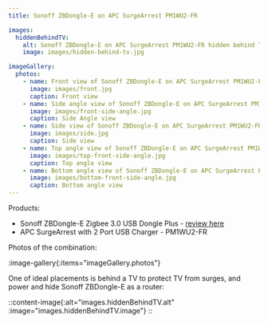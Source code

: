 ```yaml
---
title: Sonoff ZBDongle-E on APC SurgeArrest PM1WU2-FR

images:
  hiddenBehindTV:
    alt: Sonoff ZBDongle-E on APC SurgeArrest PM1WU2-FR hidden behind TV
    image: images/hidden-behind-tv.jpg

imageGallery:
  photos:
    - name: Front view of Sonoff ZBDongle-E on APC SurgeArrest PM1WU2-FR combination
      image: images/front.jpg
      caption: Front view
    - name: Side angle view of Sonoff ZBDongle-E on APC SurgeArrest PM1WU2-FR combination
      image: images/front-side-angle.jpg
      caption: Side Angle view
    - name: Side view of Sonoff ZBDongle-E on APC SurgeArrest PM1WU2-FR combination
      image: images/side.jpg
      caption: Side view
    - name: Top angle view of Sonoff ZBDongle-E on APC SurgeArrest PM1WU2-FR combination
      image: images/top-front-side-angle.jpg
      caption: Top angle view
    - name: Bottom angle view of Sonoff ZBDongle-E on APC SurgeArrest PM1WU2-FR combination
      image: images/bottom-front-side-angle.jpg
      caption: Bottom angle view
---
```


Products:

- Sonoff ZBDongle-E Zigbee 3.0 USB Dongle Plus - [review here](/product-reviews/sonoff-zbdongle-e)
- APC SurgeArrest with 2 Port USB Charger - PM1WU2-FR

Photos of the combination:

:image-gallery{:items="imageGallery.photos"}

One of ideal placements is behind a TV to protect TV from surges, and power and hide Sonoff ZBDongle-E as a router:

::content-image{:alt="images.hiddenBehindTV.alt" :image="images.hiddenBehindTV.image"}
::
